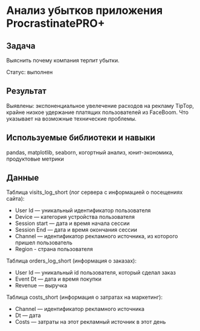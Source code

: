 # Анализ убытков приложения ProcrastinatePRO+
## Задача 
Выяснить почему компания терпит убытки.

Статус: выполнен

## Результат
Выявлены: экспоненциальное увелечение расходов на рекламу TipTop, крайне низкое удержание платящих пользователей из FaceBoom. Что указывает на возможные технические проблемы.
## Используемые библиотеки и навыки
pandas, matplotlib, seaborn, когортный анализ, юнит-экономика, продуктовые метрики
## Данные
Таблица visits_log_short (лог сервера с информацией о посещениях сайта):

- User Id — уникальный идентификатор пользователя
- Device — категория устройства пользователя
- Session start — дата и время начала сессии
- Session End — дата и время окончания сессии
- Channel — идентификатор рекламного источника, из которого пришел пользователь
- Region - страна пользователя

Таблица orders_log_short (информация о заказах):

- User Id — уникальный id пользователя, который сделал заказ
- Event Dt — дата и время покупки
- Revenue — выручка

Таблица costs_short (информация о затратах на маркетинг):

- Channel — идентификатор рекламного источника
- Dt — дата
- Costs — затраты на этот рекламный источник в этот день
